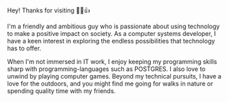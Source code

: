 Hey! Thanks for visiting 👋😊👍


I'm a friendly and ambitious guy who is passionate about using technology to make a positive impact on society. As a computer systems developer, I have a keen interest in exploring the endless possibilities that technology has to offer.

When I'm not immersed in IT work, I enjoy keeping my programming skills sharp with programming-languages such as POSTGRES. I also love to unwind by playing computer games. Beyond my technical pursuits, I have a love for the outdoors, and you might find me going for walks in nature or spending quality time with my friends.
